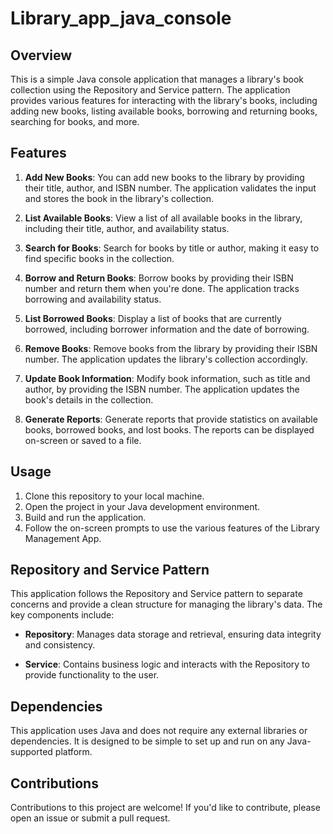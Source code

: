 # Library_app_java_console


## Overview

This is a simple Java console application that manages a library's book collection using the Repository and Service pattern. The application provides various features for interacting with the library's books, including adding new books, listing available books, borrowing and returning books, searching for books, and more.

## Features

1. **Add New Books**: You can add new books to the library by providing their title, author, and ISBN number. The application validates the input and stores the book in the library's collection.

2. **List Available Books**: View a list of all available books in the library, including their title, author, and availability status.

3. **Search for Books**: Search for books by title or author, making it easy to find specific books in the collection.

4. **Borrow and Return Books**: Borrow books by providing their ISBN number and return them when you're done. The application tracks borrowing and availability status.

5. **List Borrowed Books**: Display a list of books that are currently borrowed, including borrower information and the date of borrowing.

6. **Remove Books**: Remove books from the library by providing their ISBN number. The application updates the library's collection accordingly.

7. **Update Book Information**: Modify book information, such as title and author, by providing the ISBN number. The application updates the book's details in the collection.

8. **Generate Reports**: Generate reports that provide statistics on available books, borrowed books, and lost books. The reports can be displayed on-screen or saved to a file.

## Usage

1. Clone this repository to your local machine.
2. Open the project in your Java development environment.
3. Build and run the application.
4. Follow the on-screen prompts to use the various features of the Library Management App.

## Repository and Service Pattern

This application follows the Repository and Service pattern to separate concerns and provide a clean structure for managing the library's data. The key components include:

- **Repository**: Manages data storage and retrieval, ensuring data integrity and consistency.

- **Service**: Contains business logic and interacts with the Repository to provide functionality to the user.

## Dependencies

This application uses Java and does not require any external libraries or dependencies. It is designed to be simple to set up and run on any Java-supported platform.

## Contributions

Contributions to this project are welcome! If you'd like to contribute, please open an issue or submit a pull request.




